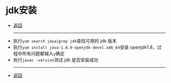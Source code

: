 # jdk安装

- [返回](README.md)
  ***
- 执行`yum search java|grep jdk`查找可用的 jdk 版本
- 执行`yum install java-1.8.0-openjdk-devel.x86_64`安装 openjdk1.8，过程中所有问题都输入`y`确定
- 执行`javac -version`测试 jdk 是否安装成功
  ***
- [返回](README.md)